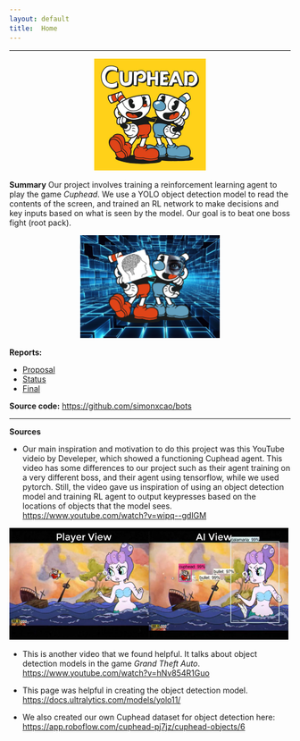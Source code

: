 ```yaml
---
layout: default
title:  Home
---
```


<hr>

<center>
<img src=assets/cuphead_cover_art.jpeg alt='Cuphead cover art' style="width:200px;height:200px;">
</center>


**Summary**
Our project involves training a reinforcement learning agent to play the game *Cuphead*. We use a YOLO object detection model to read the contents of the screen, and trained an RL network to make decisions and key inputs based on what is seen by the model. Our goal is to beat one boss fight (root pack).


<center>

<!-- ![Cuphead AI Image](assets/CUPHEAD_RL.png) -->

<img src = assets/CUPHEAD_RL.png alt='Cuphead AI image' width=250px >
</center>



**Reports:**
 - [Proposal](proposal.html) 
 - [Status](status.html) 
 - [Final](final.html) 


**Source code:** 
https://github.com/simonxcao/bots

<hr>

**Sources**

- Our main inspiration and motivation to do this project was this YouTube videio by Develeper, which showed a functioning Cuphead agent. This video has some differences to our project such as their agent training on a very different boss, and their agent using tensorflow, while we used pytorch. Still, the video gave us inspiration of using an object detection model and training RL agent to output keypresses based on the locations of objects that the model sees. 
 https://www.youtube.com/watch?v=wipq--gdIGM
 <img src=assets/video_screenshot.jpg alt='video thumbnail' style="width:500px;height:200px;">

 - This is another video that we found helpful. It talks about object detection models in the game *Grand Theft Auto*.
 https://www.youtube.com/watch?v=hNv854R1Guo

 - This page was helpful in creating the object detection model. 
 https://docs.ultralytics.com/models/yolo11/
 - We also created our own Cuphead dataset for object detection here:
 https://app.roboflow.com/cuphead-pj7jz/cuphead-objects/6
 












